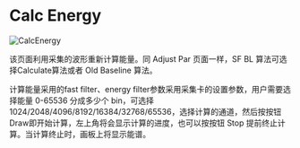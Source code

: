 <!-- OFFLINE_Calc Energy.md --- 
;; 
;; Description: 
;; Author: Hongyi Wu(吴鸿毅)
;; Email: wuhongyi@qq.com 
;; Created: 日 10月  7 08:58:08 2018 (+0800)
;; Last-Updated: 一 11月  5 17:05:52 2018 (+0800)
;;           By: Hongyi Wu(吴鸿毅)
;;     Update #: 3
;; URL: http://wuhongyi.cn -->

# Calc Energy

![CalcEnergy](/img/CalcEnergy.png)

该页面利用采集的波形重新计算能量。同 Adjust Par 页面一样，SF BL 算法可选择Calculate算法或者 Old Baseline 算法。

计算能量采用的fast filter、energy filter参数采用采集卡的设置参数，用户需要选择能量 0-65536 分成多少个 bin，可选择 1024/2048/4096/8192/16384/32768/65536，选择计算的通道，然后按按钮 Draw即开始计算，左上角将会显示计算的进度，也可以按按钮 Stop 提前终止计算。当计算终止时，画板上将显示能谱。


<!-- OFFLINE_Calc Energy.md ends here -->

